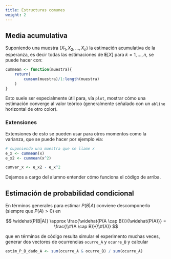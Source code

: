 ```yaml
---
title: Estructuras comunes
weight: 2
---
```


## Media acumulativa

Suponiendo una muestra $(X_1, X_2, \dots, X_n)$ la estimación acumulativa de la esperanza, es decir todas las estimaciones de $\mathbf{E}[X]$ para $k=1,\dots,n$, se puede hacer con:

```r
cummean <- function(muestra){
    return(
        cumsum(muestra)/1:length(muestra)
    )
}
```

Esto suele ser especialmente útil para, vía `plot`, mostrar cómo una estimación converge al valor teórico (generalmente señalado con un `abline` horizontal de otro color).

### Extensiones

Extensiones de esto se pueden usar para otros momentos como la varianza, que se puede hacer por ejemplo vía:

```r
# suponiendo una muestra que se llame x
e_x <- cummean(x)
e_x2 <- cummean(x^2)

cumvar_x <- e_x2 - e_x^2
```

Dejamos a cargo del alumno entender cómo funciona el código de arriba.

## Estimación de probabilidad condicional

En términos generales para estimar $P(B|A)$ conviene descomponerlo (siempre que $P(A)>0$) en

$$
\widehat{P(B|A)} \approx \frac{\widehat{P(A \cap B)}}{\widehat{P(A)}} = \frac{\\#(A \cap B)}{\\#(A)}
$$

que en términos de código resulta simular el experimento muchas veces, generar dos vectores de ocurrencias `ocurre_A` y `ocurre_B` y calcular

```r
estim_P_B_dado_A <- sum(ocurre_A & ocurre_B) / sum(ocurre_A)
```


